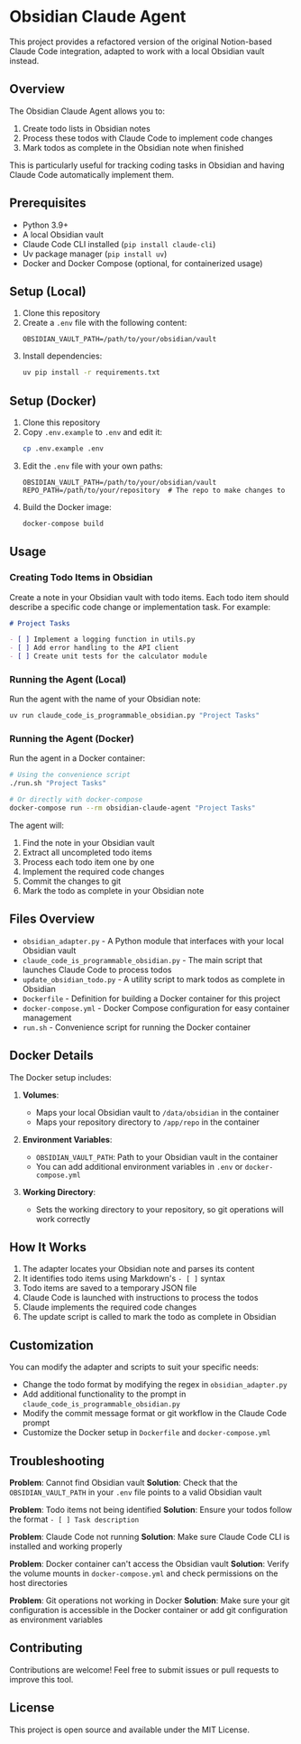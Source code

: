 # Obsidian Claude Agent

This project provides a refactored version of the original Notion-based Claude Code integration, adapted to work with a local Obsidian vault instead.

## Overview

The Obsidian Claude Agent allows you to:

1. Create todo lists in Obsidian notes
2. Process these todos with Claude Code to implement code changes
3. Mark todos as complete in the Obsidian note when finished

This is particularly useful for tracking coding tasks in Obsidian and having Claude Code automatically implement them.

## Prerequisites

- Python 3.9+
- A local Obsidian vault
- Claude Code CLI installed (`pip install claude-cli`)
- Uv package manager (`pip install uv`)
- Docker and Docker Compose (optional, for containerized usage)

## Setup (Local)

1. Clone this repository
2. Create a `.env` file with the following content:
   ```
   OBSIDIAN_VAULT_PATH=/path/to/your/obsidian/vault
   ```
3. Install dependencies:
   ```bash
   uv pip install -r requirements.txt
   ```

## Setup (Docker)

1. Clone this repository
2. Copy `.env.example` to `.env` and edit it:
   ```bash
   cp .env.example .env
   ```
3. Edit the `.env` file with your own paths:
   ```
   OBSIDIAN_VAULT_PATH=/path/to/your/obsidian/vault
   REPO_PATH=/path/to/your/repository  # The repo to make changes to
   ```
4. Build the Docker image:
   ```bash
   docker-compose build
   ```

## Usage

### Creating Todo Items in Obsidian

Create a note in your Obsidian vault with todo items. Each todo item should describe a specific code change or implementation task. For example:

```markdown
# Project Tasks

- [ ] Implement a logging function in utils.py
- [ ] Add error handling to the API client
- [ ] Create unit tests for the calculator module
```

### Running the Agent (Local)

Run the agent with the name of your Obsidian note:

```bash
uv run claude_code_is_programmable_obsidian.py "Project Tasks"
```

### Running the Agent (Docker)

Run the agent in a Docker container:

```bash
# Using the convenience script
./run.sh "Project Tasks"

# Or directly with docker-compose
docker-compose run --rm obsidian-claude-agent "Project Tasks"
```

The agent will:
1. Find the note in your Obsidian vault
2. Extract all uncompleted todo items
3. Process each todo item one by one
4. Implement the required code changes
5. Commit the changes to git
6. Mark the todo as complete in your Obsidian note

## Files Overview

- `obsidian_adapter.py` - A Python module that interfaces with your local Obsidian vault
- `claude_code_is_programmable_obsidian.py` - The main script that launches Claude Code to process todos
- `update_obsidian_todo.py` - A utility script to mark todos as complete in Obsidian
- `Dockerfile` - Definition for building a Docker container for this project
- `docker-compose.yml` - Docker Compose configuration for easy container management
- `run.sh` - Convenience script for running the Docker container

## Docker Details

The Docker setup includes:

1. **Volumes**:
   - Maps your local Obsidian vault to `/data/obsidian` in the container
   - Maps your repository directory to `/app/repo` in the container

2. **Environment Variables**:
   - `OBSIDIAN_VAULT_PATH`: Path to your Obsidian vault in the container
   - You can add additional environment variables in `.env` or `docker-compose.yml`

3. **Working Directory**:
   - Sets the working directory to your repository, so git operations will work correctly

## How It Works

1. The adapter locates your Obsidian note and parses its content
2. It identifies todo items using Markdown's `- [ ]` syntax
3. Todo items are saved to a temporary JSON file
4. Claude Code is launched with instructions to process the todos
5. Claude implements the required code changes
6. The update script is called to mark the todo as complete in Obsidian

## Customization

You can modify the adapter and scripts to suit your specific needs:

- Change the todo format by modifying the regex in `obsidian_adapter.py`
- Add additional functionality to the prompt in `claude_code_is_programmable_obsidian.py`
- Modify the commit message format or git workflow in the Claude Code prompt
- Customize the Docker setup in `Dockerfile` and `docker-compose.yml`

## Troubleshooting

**Problem**: Cannot find Obsidian vault
**Solution**: Check that the `OBSIDIAN_VAULT_PATH` in your `.env` file points to a valid Obsidian vault

**Problem**: Todo items not being identified
**Solution**: Ensure your todos follow the format `- [ ] Task description`

**Problem**: Claude Code not running
**Solution**: Make sure Claude Code CLI is installed and working properly

**Problem**: Docker container can't access the Obsidian vault
**Solution**: Verify the volume mounts in `docker-compose.yml` and check permissions on the host directories

**Problem**: Git operations not working in Docker
**Solution**: Make sure your git configuration is accessible in the Docker container or add git configuration as environment variables

## Contributing

Contributions are welcome! Feel free to submit issues or pull requests to improve this tool.

## License

This project is open source and available under the MIT License.